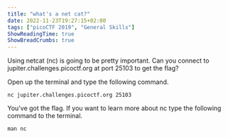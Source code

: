 ```yaml
---
title: "what's a net cat?"
date: 2022-11-23T19:27:15+02:00
tags: ["picoCTF 2019", "General Skills"]
ShowReadingTime: true
ShowBreadCrumbs: true
---
```


Using netcat (nc) is going to be pretty important. Can you connect to jupiter.challenges.picoctf.org at port 25103 to get the flag?

Open up the terminal and type the following command.

```shell
nc jupiter.challenges.picoctf.org 25103
```

You've got the flag. If you want to learn more about nc type the following command to the terminal.

```shell
man nc
```